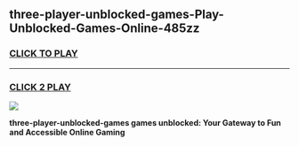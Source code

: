 
## three-player-unblocked-games-Play-Unblocked-Games-Online-485zz
<h3>
<a href="https://premium76.site?title=three-player-unblocked-games&ref=25A">CLICK TO PLAY</a></h3>
<hr>

<h3>
<a href="https://premium76.site?title=three-player-unblocked-games&ref=25A">CLICK 2 PLAY</a>
  
</h3>

<a href="https://premium76.site?title=three-player-unblocked-games&ref=25A"><img src="https://clearcache.store/games.png"></a>


**three-player-unblocked-games games unblocked: Your Gateway to Fun and Accessible Online Gaming**
